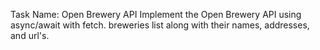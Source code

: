 Task Name: Open Brewery API 
Implement the Open Brewery API using async/await with fetch.
breweries list along with their names, addresses, and url's.